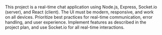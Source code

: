 <!-- Use this file to provide workspace-specific custom instructions to Copilot. For more details, visit https://code.visualstudio.com/docs/copilot/copilot-customization#_use-a-githubcopilotinstructionsmd-file -->

This project is a real-time chat application using Node.js, Express, Socket.io (server), and React (client). The UI must be modern, responsive, and work on all devices. Prioritize best practices for real-time communication, error handling, and user experience. Implement features as described in the project plan, and use Socket.io for all real-time interactions.
